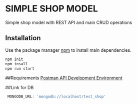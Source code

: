 # SIMPLE SHOP MODEL

Simple shop model with REST API and main CRUD operations

## Installation

Use the package manager [npm](https://www.npmjs.com/get-npm) to install main dependencies.


```bash
npm init
npm insall
npm run start
```

##Requirements
[Postman API Development Environment](https://developers.sap.com/tutorials/api-tools-postman-install.html)

##Link for DB 
```JavaScript
 MONGODB_URL: 'mongodb://localhost/test_shop'
```
